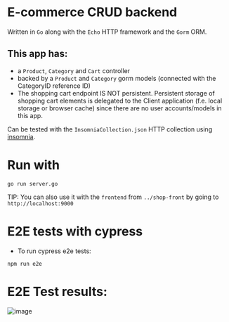 # E-commerce CRUD backend

Written in `Go` along with the `Echo` HTTP framework and the `Gorm` ORM.

## This app has:

- a `Product`, `Category` and `Cart` controller
- backed by a `Product` and `Category` gorm models (connected with the CategoryID reference ID)
- The shopping cart endpoint IS NOT persistent. Persistent storage of shopping cart elements is delegated to the Client application (f.e. local storage or browser cache) since there are no user accounts/models in this app.

Can be tested with the `InsomniaCollection.json` HTTP collection using [insomnia](https://insomnia.rest/).

# Run with

```
go run server.go
```

TIP: You can also use it with the `frontend` from `../shop-front` by going to `http://localhost:9000`

# E2E tests with cypress
- To run cypress e2e tests:
```
npm run e2e
```
# E2E Test results:

![image](https://github.com/krzkro4122/uj-ebiznes/assets/75375838/c0368305-e7ff-4eaf-a63e-7d0834a615ba)
